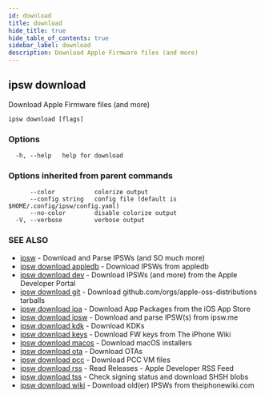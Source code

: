 ```yaml
---
id: download
title: download
hide_title: true
hide_table_of_contents: true
sidebar_label: download
description: Download Apple Firmware files (and more)
---
```

## ipsw download

Download Apple Firmware files (and more)

```
ipsw download [flags]
```

### Options

```
  -h, --help   help for download
```

### Options inherited from parent commands

```
      --color           colorize output
      --config string   config file (default is $HOME/.config/ipsw/config.yaml)
      --no-color        disable colorize output
  -V, --verbose         verbose output
```

### SEE ALSO

* [ipsw](/docs/cli/ipsw)	 - Download and Parse IPSWs (and SO much more)
* [ipsw download appledb](/docs/cli/ipsw/download/appledb)	 - Download IPSWs from appledb
* [ipsw download dev](/docs/cli/ipsw/download/dev)	 - Download IPSWs (and more) from the Apple Developer Portal
* [ipsw download git](/docs/cli/ipsw/download/git)	 - Download github.com/orgs/apple-oss-distributions tarballs
* [ipsw download ipa](/docs/cli/ipsw/download/ipa)	 - Download App Packages from the iOS App Store
* [ipsw download ipsw](/docs/cli/ipsw/download/ipsw)	 - Download and parse IPSW(s) from ipsw.me
* [ipsw download kdk](/docs/cli/ipsw/download/kdk)	 - Download KDKs
* [ipsw download keys](/docs/cli/ipsw/download/keys)	 - Download FW keys from The iPhone Wiki
* [ipsw download macos](/docs/cli/ipsw/download/macos)	 - Download macOS installers
* [ipsw download ota](/docs/cli/ipsw/download/ota)	 - Download OTAs
* [ipsw download pcc](/docs/cli/ipsw/download/pcc)	 - Download PCC VM files
* [ipsw download rss](/docs/cli/ipsw/download/rss)	 - Read Releases - Apple Developer RSS Feed
* [ipsw download tss](/docs/cli/ipsw/download/tss)	 - Check signing status and download SHSH blobs
* [ipsw download wiki](/docs/cli/ipsw/download/wiki)	 - Download old(er) IPSWs from theiphonewiki.com


